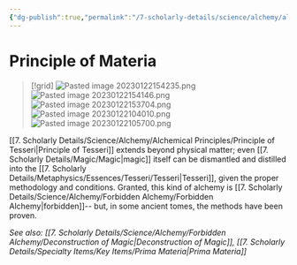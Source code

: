 ```yaml
---
{"dg-publish":true,"permalink":"/7-scholarly-details/science/alchemy/alchemical-principles/principle-of-materia/","noteIcon":""}
---
```


# Principle of Materia


>[!grid]
>![Pasted image 20230122154235.png](/img/user/x.%20Assets/Attachments/Pasted%20image%2020230122154235.png)
>![Pasted image 20230122154146.png](/img/user/x.%20Assets/Attachments/Pasted%20image%2020230122154146.png)
>![Pasted image 20230122153704.png](/img/user/x.%20Assets/Attachments/Pasted%20image%2020230122153704.png)
>![Pasted image 20230122104010.png](/img/user/x.%20Assets/Attachments/Pasted%20image%2020230122104010.png)
>![Pasted image 20230122105700.png](/img/user/x.%20Assets/Attachments/Pasted%20image%2020230122105700.png)
>

[[7. Scholarly Details/Science/Alchemy/Alchemical Principles/Principle of Tesseri\|Principle of Tesseri]] extends beyond physical matter; even [[7. Scholarly Details/Magic/Magic\|magic]] itself can be dismantled and distilled into the [[7. Scholarly Details/Metaphysics/Essences/Tesseri/Tesseri\|Tesseri]], given the proper methodology and conditions. Granted, this kind of alchemy is [[7. Scholarly Details/Science/Alchemy/Forbidden Alchemy/Forbidden Alchemy\|forbidden]]-- but, in some ancient tomes, the methods have been proven. 

*See also: [[7. Scholarly Details/Science/Alchemy/Forbidden Alchemy/Deconstruction of Magic\|Deconstruction of Magic]], [[7. Scholarly Details/Specialty Items/Key Items/Prima Materia\|Prima Materia]]*